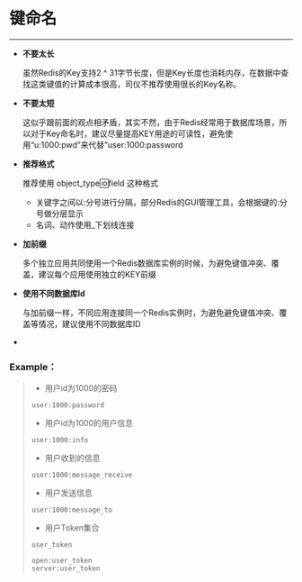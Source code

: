 # 键命名

---

* **不要太长**

  虽然Redis的Key支持2 ^ 31字节长度，但是Key长度也消耗内存，在数据中查找这类键值的计算成本很高，司仪不推荐使用很长的Key名称。

* **不要太短**

  这似乎跟前面的观点相矛盾，其实不然，由于Redis经常用于数据库场景，所以对于Key命名时，建议尽量提高KEY用途的可读性，避免使用“u:1000:pwd”来代替”user:1000:password

* **推荐格式**

  推荐使用 object\_type:id:field 这种格式

  * 关键字之间以:分号进行分隔，部分Redis的GUI管理工具，会根据键的:分号做分层显示
  * 名词、动作使用\_下划线连接

* **加前缀**

  多个独立应用共同使用一个Redis数据库实例的时候，为避免键值冲突、覆盖，建议每个应用使用独立的KEY前缀

* **使用不同数据库Id**

  与加前缀一样，不同应用连接同一个Redis实例时，为避免避免键值冲突、覆盖等情况，建议使用不同数据库ID

* 
### Example：

> * 用户id为1000的密码
>
> ```Redis
> user:1000:password
> ```
>
> * 用户id为1000的用户信息
>
> ```Redis
> user:1000:info
> ```
>
> * 用户收到的信息
>
> ```Redis
> user:1000:message_receive
> ```
>
> * 用户发送信息
>
> ```
> user:1000:message_to
> ```
>
> * 用户Token集合
>
> ```
> user_token
>
> open:user_token
> server:user_token
> ```



